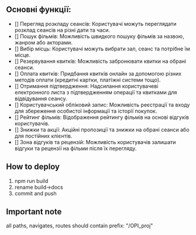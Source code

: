 ## Основні функції:

- [] Перегляд розкладу сеансів: Користувачі можуть переглядати розклад сеансів на різні дати та часи.
- [] Пошук фільмів: Можливість швидкого пошуку фільмів за назвою, жанром або акторами.
- [] Вибір місць: Користувачі можуть вибрати зал, сеанс та потрібне їм місце.
- [] Резервування квитків: Можливість забронювати квитки на обрані сеанси.
- [] Оплата квитків: Придбання квитків онлайн за допомогою різних методів оплати (кредитні картки, платіжні системи тощо).
- [] Отримання підтвердження: Надсилання користувачеві електронного листа з підтвердженням операції та квитками для відвідування сеансу.
- [] Користувачський обліковий запис: Можливість реєстрації та входу для збереження особистої інформації та історії покупок.
- [] Рейтинг фільмів: Відображення рейтингу фільмів на основі відгуків користувачів.
- [] Знижки та акції: Акційні пропозиції та знижки на обрані сеанси або для постійних клієнтів.
- [] Зона відгуків та рецензій: Можливість користувачів залишати відгуки та рецензії на фільми після їх перегляду.

## How to deploy

1. npm run build
2. rename build->docs
3. commit and push

## Important note

all paths, navigates, routes should contain prefix: "/OPI_proj"
